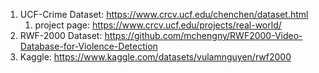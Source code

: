 1. UCF-Crime Dataset: https://www.crcv.ucf.edu/chenchen/dataset.html
	1. project page: https://www.crcv.ucf.edu/projects/real-world/
2. RWF-2000 Dataset: https://github.com/mchengny/RWF2000-Video-Database-for-Violence-Detection
3. Kaggle: https://www.kaggle.com/datasets/vulamnguyen/rwf2000

